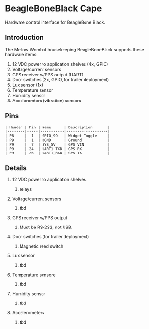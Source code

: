 # BeagleBoneBlack Cape
Hardware control interface for BeagleBone Black.

## Introduction
The Mellow Wombat housekeeping BeagleBoneBlack supports these hardware items:
1. 12 VDC power to application shelves (4x, GPIO)
1. Voltage/current sensors
1. GPS receiver w/PPS output (UART)
1. Door switches (2x, GPIO, for trailer deployment)
1. Lux sensor (1x)
1. Temperature sensor
1. Humidity sensor
1. Acceleromters (vibration) sensors

## Pins
    | Header | Pin | Name      | Description       |
    |--------|-----|-----------|-------------------|
    | P8     |  1  | GPIO_99   | Widget Toggle     |
    | P9     |  1  | DGND      | Ground            |
    | P9     |  7  | SYS_5V    | GPS VIN           |
    | P9     | 24  | UART1_TXD | GPS RX            |
    | P9     | 26  | UART1_RXD | GPS TX            |

## Details

1. 12 VDC power to application shelves
    1. relays

1. Voltage/current sensors
    1. tbd

1. GPS receiver w/PPS output
    1. Must be RS-232, not USB.

1. Door switches (for trailer deployment)
    1. Magnetic reed switch

1. Lux sensor
    1. tbd

1. Temperature sensore
    1. tbd

1. Humidity sensor
    1. tbd

1. Accelerometers
    1. tbd

